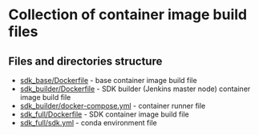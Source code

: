 Collection of container image build files
=========================================


Files and directories structure
-------------------------------

* [sdk_base/Dockerfile](sdk_base/Dockerfile) - base container image build file
* [sdk_builder/Dockerfile](sdk_builder/Dockerfile) - SDK builder (Jenkins master node) container image build file
* [sdk_builder/docker-compose.yml](sdk_builder/docker-compose.yml) - container runner file
* [sdk_full/Dockerfile](sdk_full/Dockerfile) - SDK container image build file
* [sdk_full/sdk.yml](sdk_full/sdk.yml) - conda environment file
